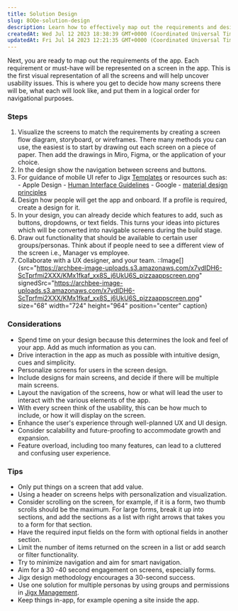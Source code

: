 ```yaml
---
title: Solution Design
slug: 8OQe-solution-design
description: Learn how to effectively map out the requirements and design of your app with this comprehensive guide. Discover the power of visual representation through diagrams, storyboards, and wireframes, and gain insights into prioritizing navigation, usability, a
createdAt: Wed Jul 12 2023 18:38:39 GMT+0000 (Coordinated Universal Time)
updatedAt: Fri Jul 14 2023 12:21:35 GMT+0000 (Coordinated Universal Time)
---
```


Next, you are ready to map out the requirements of the app. Each requirement or must-have will be represented on a screen in the app. This is the first visual representation of all the screens and will help uncover usability issues. This is where you get to decide how many screens there will be, what each will look like, and put them in a logical order for navigational purposes.

### Steps

1. Visualize the screens to match the requirements by creating a screen flow diagram, storyboard, or wireframes. There many methods you can use, the easiest is to start by drawing out each screen on a piece of paper. Then add the drawings in Miro, Figma, or the application of your choice.
2. In the design show the navigation between screens and buttons.
3. For guidance of mobile UI refer to Jigx [Templates](<./../../Building Apps with Jigx/UI/Jigs _screens_/Jig Templates.md>) or resources such as:&#x20;
   \- Apple Design - <a href="https://developer.apple.com/design/human-interface-guidelines" target="_blank">Human Interface Guidelines</a>
   \- Google - <a href="https://m2.material.io/design/introduction" target="_blank">material design principles</a>
4. Design how people will get the app and onboard. If a profile is required, create a design for it.
5. &#x20;In your design, you can already decide which features to add, such as buttons, dropdowns, or text fields. This turns your ideas into pictures which will be converted into navigable screens during the build stage.
6. Draw out functionality that should be available to certain user groups/personas. Think about if people need to see a different view of the screen i.e., Manager vs employee.
7. Collaborate with a UX designer, and your team.&#x20;
   ::Image[]{src="https://archbee-image-uploads.s3.amazonaws.com/x7vdIDH6-ScTprfmi2XXX/KMx1fkaf_xx8S_j6UkU6S_pizzaappscreen.png" signedSrc="https://archbee-image-uploads.s3.amazonaws.com/x7vdIDH6-ScTprfmi2XXX/KMx1fkaf_xx8S_j6UkU6S_pizzaappscreen.png" size="68" width="724" height="964" position="center" caption}

### Considerations

- Spend time on your design because this determines the look and feel of your app. Add as much information as you can.
- Drive interaction in the app as much as possible with intuitive design, cues and&#x20;
  simplicity.
- Personalize screens for users in the screen design.
- Include designs for main screens, and decide if there will be multiple main screens.
- Layout the navigation of the screens, how or what will lead the user to interact with the various elements of the app.
- With every screen think of the usability, this can be how much to include, or how it will display on the screen.
- Enhance the user's experience through well-planned UX and UI design.
- Consider scalability and future-proofing to accommodate growth and expansion.
- Feature overload, including too many features, can lead to a cluttered and confusing user experience.

### Tips

- Only put things on a screen that add value.
- Using a header on screens helps with personalization and visualization.
- Consider scrolling on the screen, for example, if it is a form, two thumb scrolls should be the maximum. For large forms, break it up into sections, and add the sections as a list with right arrows that takes you to a form for that section.&#x20;
- Have the required input fields on the form with optional fields in another section.
- Limit the number of items returned on the screen in a list or add search or filter functionality.
- Try to minimize navigation and aim for smart navigation.
- Aim for a 30 -40 second engagement on screens, especially forms.
- Jigx design methodology encourages a 30-second success.&#x20;
- Use one solution for multiple personas by using groups and permissions in [Jigx Management](<./../../Administration/Management Overview.md>).
- Keep things in-app, for example opening a site inside the app.

